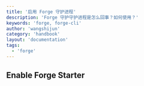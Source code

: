 ```yaml
---
title: '启用 Forge 守护进程'
description: 'Forge 守护守护进程是怎么回事？如何使用？'
keywords: 'forge, forge-cli'
author: 'wangshijun'
category: 'handbook'
layout: 'documentation'
tags:
  - 'forge'
---
```


## Enable Forge Starter
